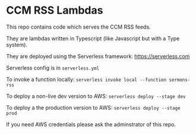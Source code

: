 # CCM RSS Lambdas

This repo contains code which serves the CCM RSS feeds.

They are lambdas written in Typescript (like Javascript but with a Type system).

They are deployed using the Serverless framework: https://serverless.com

Serverless config is in `serverless.yml`

To invoke a function locally: `serverless invoke local --function sermons-rss`

To deploy a non-live dev version to AWS: `serverless deploy --stage dev`

To deploy a the production version to AWS: `serverless deploy --stage prod`

If you need AWS credentials please ask the adminstrator of this repo.
